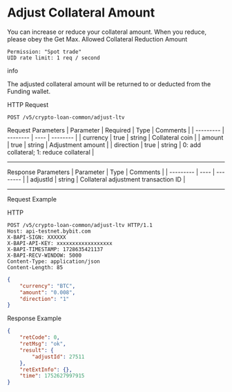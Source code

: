 # Adjust Collateral Amount
You can increase or reduce your collateral amount. When you reduce, please obey the Get Max. Allowed Collateral Reduction Amount

    Permission: "Spot trade"
    UID rate limit: 1 req / second



info

The adjusted collateral amount will be returned to or deducted from the Funding wallet.

HTTP Request
```http
POST /v5/crypto-loan-common/adjust-ltv
```

Request Parameters
| Parameter | Required | Type | Comments |
| --------- | -------- | ---- | -------- |
| currency | true | string | Collateral coin |
| amount | true | string | Adjustment amount |
| direction | true | string | 0: add collateral; 1: reduce collateral |

---


Response Parameters
| Parameter | Type | Comments |
| --------- | ---- | -------- |
| adjustId | string | Collateral adjustment transaction ID |

---

Request Example

HTTP
 
  
```http
POST /v5/crypto-loan-common/adjust-ltv HTTP/1.1
Host: api-testnet.bybit.com
X-BAPI-SIGN: XXXXXX
X-BAPI-API-KEY: xxxxxxxxxxxxxxxxxx
X-BAPI-TIMESTAMP: 1728635421137
X-BAPI-RECV-WINDOW: 5000
Content-Type: application/json
Content-Length: 85
```

```json
{
    "currency": "BTC",
    "amount": "0.008",
    "direction": "1"
}
```

Response Example
```json
{
    "retCode": 0,
    "retMsg": "ok",
    "result": {
        "adjustId": 27511
    },
    "retExtInfo": {},
    "time": 1752627997915
}
```

